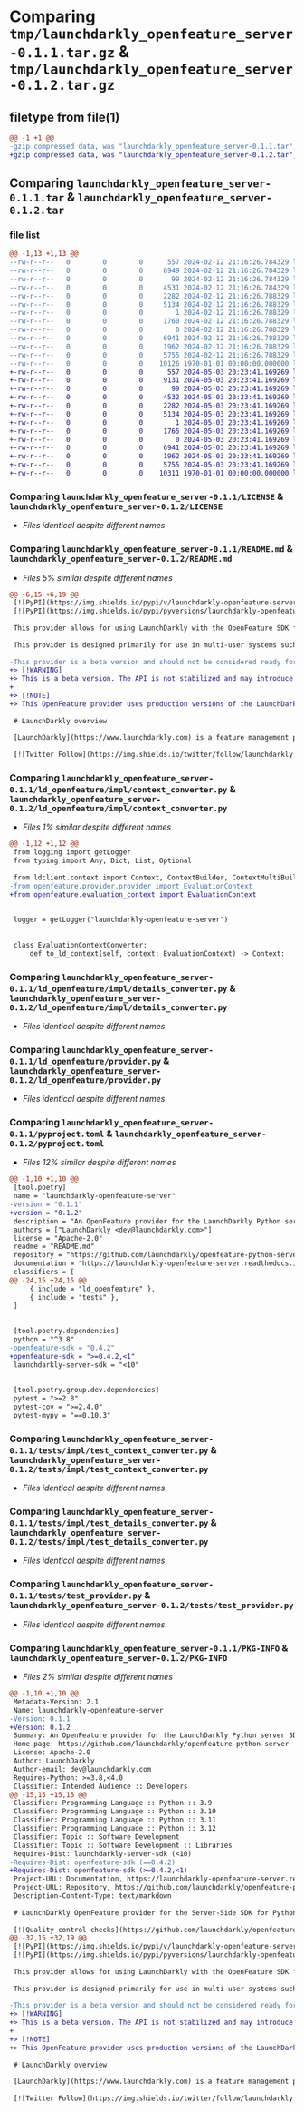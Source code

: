 # Comparing `tmp/launchdarkly_openfeature_server-0.1.1.tar.gz` & `tmp/launchdarkly_openfeature_server-0.1.2.tar.gz`

## filetype from file(1)

```diff
@@ -1 +1 @@
-gzip compressed data, was "launchdarkly_openfeature_server-0.1.1.tar", max compression
+gzip compressed data, was "launchdarkly_openfeature_server-0.1.2.tar", max compression
```

## Comparing `launchdarkly_openfeature_server-0.1.1.tar` & `launchdarkly_openfeature_server-0.1.2.tar`

### file list

```diff
@@ -1,13 +1,13 @@
--rw-r--r--   0        0        0      557 2024-02-12 21:16:26.784329 launchdarkly_openfeature_server-0.1.1/LICENSE
--rw-r--r--   0        0        0     8949 2024-02-12 21:16:26.784329 launchdarkly_openfeature_server-0.1.1/README.md
--rw-r--r--   0        0        0       99 2024-02-12 21:16:26.784329 launchdarkly_openfeature_server-0.1.1/ld_openfeature/__init__.py
--rw-r--r--   0        0        0     4531 2024-02-12 21:16:26.784329 launchdarkly_openfeature_server-0.1.1/ld_openfeature/impl/context_converter.py
--rw-r--r--   0        0        0     2282 2024-02-12 21:16:26.788329 launchdarkly_openfeature_server-0.1.1/ld_openfeature/impl/details_converter.py
--rw-r--r--   0        0        0     5134 2024-02-12 21:16:26.788329 launchdarkly_openfeature_server-0.1.1/ld_openfeature/provider.py
--rw-r--r--   0        0        0        1 2024-02-12 21:16:26.788329 launchdarkly_openfeature_server-0.1.1/ld_openfeature/py.typed
--rw-r--r--   0        0        0     1760 2024-02-12 21:16:26.788329 launchdarkly_openfeature_server-0.1.1/pyproject.toml
--rw-r--r--   0        0        0        0 2024-02-12 21:16:26.788329 launchdarkly_openfeature_server-0.1.1/tests/__init__.py
--rw-r--r--   0        0        0     6941 2024-02-12 21:16:26.788329 launchdarkly_openfeature_server-0.1.1/tests/impl/test_context_converter.py
--rw-r--r--   0        0        0     1962 2024-02-12 21:16:26.788329 launchdarkly_openfeature_server-0.1.1/tests/impl/test_details_converter.py
--rw-r--r--   0        0        0     5755 2024-02-12 21:16:26.788329 launchdarkly_openfeature_server-0.1.1/tests/test_provider.py
--rw-r--r--   0        0        0    10126 1970-01-01 00:00:00.000000 launchdarkly_openfeature_server-0.1.1/PKG-INFO
+-rw-r--r--   0        0        0      557 2024-05-03 20:23:41.169269 launchdarkly_openfeature_server-0.1.2/LICENSE
+-rw-r--r--   0        0        0     9131 2024-05-03 20:23:41.169269 launchdarkly_openfeature_server-0.1.2/README.md
+-rw-r--r--   0        0        0       99 2024-05-03 20:23:41.169269 launchdarkly_openfeature_server-0.1.2/ld_openfeature/__init__.py
+-rw-r--r--   0        0        0     4532 2024-05-03 20:23:41.169269 launchdarkly_openfeature_server-0.1.2/ld_openfeature/impl/context_converter.py
+-rw-r--r--   0        0        0     2282 2024-05-03 20:23:41.169269 launchdarkly_openfeature_server-0.1.2/ld_openfeature/impl/details_converter.py
+-rw-r--r--   0        0        0     5134 2024-05-03 20:23:41.169269 launchdarkly_openfeature_server-0.1.2/ld_openfeature/provider.py
+-rw-r--r--   0        0        0        1 2024-05-03 20:23:41.169269 launchdarkly_openfeature_server-0.1.2/ld_openfeature/py.typed
+-rw-r--r--   0        0        0     1765 2024-05-03 20:23:41.169269 launchdarkly_openfeature_server-0.1.2/pyproject.toml
+-rw-r--r--   0        0        0        0 2024-05-03 20:23:41.169269 launchdarkly_openfeature_server-0.1.2/tests/__init__.py
+-rw-r--r--   0        0        0     6941 2024-05-03 20:23:41.169269 launchdarkly_openfeature_server-0.1.2/tests/impl/test_context_converter.py
+-rw-r--r--   0        0        0     1962 2024-05-03 20:23:41.169269 launchdarkly_openfeature_server-0.1.2/tests/impl/test_details_converter.py
+-rw-r--r--   0        0        0     5755 2024-05-03 20:23:41.169269 launchdarkly_openfeature_server-0.1.2/tests/test_provider.py
+-rw-r--r--   0        0        0    10311 1970-01-01 00:00:00.000000 launchdarkly_openfeature_server-0.1.2/PKG-INFO
```

### Comparing `launchdarkly_openfeature_server-0.1.1/LICENSE` & `launchdarkly_openfeature_server-0.1.2/LICENSE`

 * *Files identical despite different names*

### Comparing `launchdarkly_openfeature_server-0.1.1/README.md` & `launchdarkly_openfeature_server-0.1.2/README.md`

 * *Files 5% similar despite different names*

```diff
@@ -6,15 +6,19 @@
 [![PyPI](https://img.shields.io/pypi/v/launchdarkly-openfeature-server.svg?maxAge=2592000)](https://pypi.python.org/pypi/launchdarkly-openfeature-server)
 [![PyPI](https://img.shields.io/pypi/pyversions/launchdarkly-openfeature-server.svg)](https://pypi.python.org/pypi/launchdarkly-openfeature-server)
 
 This provider allows for using LaunchDarkly with the OpenFeature SDK for Python.
 
 This provider is designed primarily for use in multi-user systems such as web servers and applications. It follows the server-side LaunchDarkly model for multi-user contexts. It is not intended for use in desktop and embedded systems applications.
 
-This provider is a beta version and should not be considered ready for production use while this message is visible.
+> [!WARNING]
+> This is a beta version. The API is not stabilized and may introduce breaking changes.
+
+> [!NOTE]
+> This OpenFeature provider uses production versions of the LaunchDarkly SDK, which adhere to our standard [versioning policy](https://docs.launchdarkly.com/home/relay-proxy/versioning).
 
 # LaunchDarkly overview
 
 [LaunchDarkly](https://www.launchdarkly.com) is a feature management platform that serves trillions of feature flags daily to help teams build better software, faster. [Get started](https://docs.launchdarkly.com/home/getting-started) using LaunchDarkly today!
 
 [![Twitter Follow](https://img.shields.io/twitter/follow/launchdarkly.svg?style=social&label=Follow&maxAge=2592000)](https://twitter.com/intent/follow?screen_name=launchdarkly)
```

### Comparing `launchdarkly_openfeature_server-0.1.1/ld_openfeature/impl/context_converter.py` & `launchdarkly_openfeature_server-0.1.2/ld_openfeature/impl/context_converter.py`

 * *Files 1% similar despite different names*

```diff
@@ -1,12 +1,12 @@
 from logging import getLogger
 from typing import Any, Dict, List, Optional
 
 from ldclient.context import Context, ContextBuilder, ContextMultiBuilder
-from openfeature.provider.provider import EvaluationContext
+from openfeature.evaluation_context import EvaluationContext
 
 
 logger = getLogger("launchdarkly-openfeature-server")
 
 
 class EvaluationContextConverter:
     def to_ld_context(self, context: EvaluationContext) -> Context:
```

### Comparing `launchdarkly_openfeature_server-0.1.1/ld_openfeature/impl/details_converter.py` & `launchdarkly_openfeature_server-0.1.2/ld_openfeature/impl/details_converter.py`

 * *Files identical despite different names*

### Comparing `launchdarkly_openfeature_server-0.1.1/ld_openfeature/provider.py` & `launchdarkly_openfeature_server-0.1.2/ld_openfeature/provider.py`

 * *Files identical despite different names*

### Comparing `launchdarkly_openfeature_server-0.1.1/pyproject.toml` & `launchdarkly_openfeature_server-0.1.2/pyproject.toml`

 * *Files 12% similar despite different names*

```diff
@@ -1,10 +1,10 @@
 [tool.poetry]
 name = "launchdarkly-openfeature-server"
-version = "0.1.1"
+version = "0.1.2"
 description = "An OpenFeature provider for the LaunchDarkly Python server SDK"
 authors = ["LaunchDarkly <dev@launchdarkly.com>"]
 license = "Apache-2.0"
 readme = "README.md"
 repository = "https://github.com/launchdarkly/openfeature-python-server"
 documentation = "https://launchdarkly-openfeature-server.readthedocs.io/en/latest/"
 classifiers = [
@@ -24,15 +24,15 @@
     { include = "ld_openfeature" },
     { include = "tests" },
 ]
 
 
 [tool.poetry.dependencies]
 python = "^3.8"
-openfeature-sdk = "0.4.2"
+openfeature-sdk = ">=0.4.2,<1"
 launchdarkly-server-sdk = "<10"
 
 
 [tool.poetry.group.dev.dependencies]
 pytest = ">=2.8"
 pytest-cov = ">=2.4.0"
 pytest-mypy = "==0.10.3"
```

### Comparing `launchdarkly_openfeature_server-0.1.1/tests/impl/test_context_converter.py` & `launchdarkly_openfeature_server-0.1.2/tests/impl/test_context_converter.py`

 * *Files identical despite different names*

### Comparing `launchdarkly_openfeature_server-0.1.1/tests/impl/test_details_converter.py` & `launchdarkly_openfeature_server-0.1.2/tests/impl/test_details_converter.py`

 * *Files identical despite different names*

### Comparing `launchdarkly_openfeature_server-0.1.1/tests/test_provider.py` & `launchdarkly_openfeature_server-0.1.2/tests/test_provider.py`

 * *Files identical despite different names*

### Comparing `launchdarkly_openfeature_server-0.1.1/PKG-INFO` & `launchdarkly_openfeature_server-0.1.2/PKG-INFO`

 * *Files 2% similar despite different names*

```diff
@@ -1,10 +1,10 @@
 Metadata-Version: 2.1
 Name: launchdarkly-openfeature-server
-Version: 0.1.1
+Version: 0.1.2
 Summary: An OpenFeature provider for the LaunchDarkly Python server SDK
 Home-page: https://github.com/launchdarkly/openfeature-python-server
 License: Apache-2.0
 Author: LaunchDarkly
 Author-email: dev@launchdarkly.com
 Requires-Python: >=3.8,<4.0
 Classifier: Intended Audience :: Developers
@@ -15,15 +15,15 @@
 Classifier: Programming Language :: Python :: 3.9
 Classifier: Programming Language :: Python :: 3.10
 Classifier: Programming Language :: Python :: 3.11
 Classifier: Programming Language :: Python :: 3.12
 Classifier: Topic :: Software Development
 Classifier: Topic :: Software Development :: Libraries
 Requires-Dist: launchdarkly-server-sdk (<10)
-Requires-Dist: openfeature-sdk (==0.4.2)
+Requires-Dist: openfeature-sdk (>=0.4.2,<1)
 Project-URL: Documentation, https://launchdarkly-openfeature-server.readthedocs.io/en/latest/
 Project-URL: Repository, https://github.com/launchdarkly/openfeature-python-server
 Description-Content-Type: text/markdown
 
 # LaunchDarkly OpenFeature provider for the Server-Side SDK for Python
 
 [![Quality control checks](https://github.com/launchdarkly/openfeature-python-server/actions/workflows/ci.yml/badge.svg)](https://github.com/launchdarkly/openfeature-python-server/actions/workflows/ci.yml)
@@ -32,15 +32,19 @@
 [![PyPI](https://img.shields.io/pypi/v/launchdarkly-openfeature-server.svg?maxAge=2592000)](https://pypi.python.org/pypi/launchdarkly-openfeature-server)
 [![PyPI](https://img.shields.io/pypi/pyversions/launchdarkly-openfeature-server.svg)](https://pypi.python.org/pypi/launchdarkly-openfeature-server)
 
 This provider allows for using LaunchDarkly with the OpenFeature SDK for Python.
 
 This provider is designed primarily for use in multi-user systems such as web servers and applications. It follows the server-side LaunchDarkly model for multi-user contexts. It is not intended for use in desktop and embedded systems applications.
 
-This provider is a beta version and should not be considered ready for production use while this message is visible.
+> [!WARNING]
+> This is a beta version. The API is not stabilized and may introduce breaking changes.
+
+> [!NOTE]
+> This OpenFeature provider uses production versions of the LaunchDarkly SDK, which adhere to our standard [versioning policy](https://docs.launchdarkly.com/home/relay-proxy/versioning).
 
 # LaunchDarkly overview
 
 [LaunchDarkly](https://www.launchdarkly.com) is a feature management platform that serves trillions of feature flags daily to help teams build better software, faster. [Get started](https://docs.launchdarkly.com/home/getting-started) using LaunchDarkly today!
 
 [![Twitter Follow](https://img.shields.io/twitter/follow/launchdarkly.svg?style=social&label=Follow&maxAge=2592000)](https://twitter.com/intent/follow?screen_name=launchdarkly)
```

